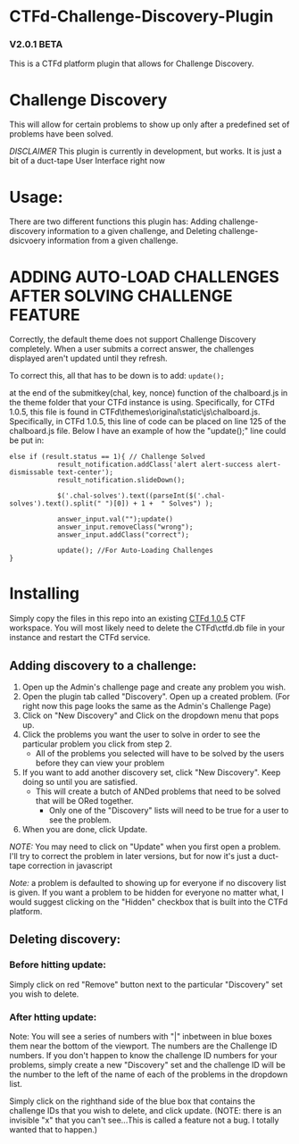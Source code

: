 # CTFd-Challenge-Discovery-Plugin
### V2.0.1 BETA
This is a CTFd platform plugin that allows for Challenge Discovery.

# Challenge Discovery
This will allow for certain problems to show up only after a predefined set of problems have been solved.

*DISCLAIMER* This plugin is currently in development, but works. It is just a bit of a duct-tape User Interface right now

# Usage:
There are two different functions this plugin has: Adding challenge-discovery information to a given challenge, and Deleting challenge-dsicvoery information from a given challenge.

# ADDING AUTO-LOAD CHALLENGES AFTER SOLVING CHALLENGE FEATURE
Correctly, the default theme does not support Challenge Discovery completely. When a user submits a correct answer, the challenges displayed aren't updated until they refresh.

To correct this, all that has to be down is to add:
`update();`

at the end of the submitkey(chal, key, nonce) function of the chalboard.js in the theme folder that your CTFd instance is using. Specifically, for CTFd 1.0.5, this file is found in CTFd\themes\original\static\js\chalboard.js. Specifically, in CTFd 1.0.5, this line of code can be placed on line 125 of the chalboard.js file. Below I have an example of how the "update();" line could be put in:


```
else if (result.status == 1){ // Challenge Solved
            result_notification.addClass('alert alert-success alert-dismissable text-center');
            result_notification.slideDown();

            $('.chal-solves').text((parseInt($('.chal-solves').text().split(" ")[0]) + 1 +  " Solves") );

            answer_input.val("");update()
            answer_input.removeClass("wrong");
            answer_input.addClass("correct");
            
            update(); //For Auto-Loading Challenges
}
```


# Installing
Simply copy the files in this repo into an existing [CTFd 1.0.5](https://github.com/CTFd/CTFd/releases/tag/1.0.5) CTF workspace. You will most likely need to delete the CTFd\ctfd.db file in your instance and restart the CTFd service.

## Adding discovery to a challenge:
1. Open up the Admin's challenge page and create any problem you wish.
1. Open the plugin tab called "Discovery". Open up a created problem. (For right now this page looks the same as the Admin's Challenge Page)
1. Click on "New Discovery" and Click on the dropdown menu that pops up.
1. Click the problems you want the user to solve in order to see the particular problem you click from step 2.
    * All of the problems you selected will have to be solved by the users before they can view your problem
1. If you want to add another discovery set, click "New Discovery". Keep doing so until you are satisfied.
    * This will create a butch of ANDed problems that need to be solved that will be ORed together.
        * Only one of the "Discovery" lists will need to be true for a user to see the problem.
1. When you are done, click Update.

*NOTE:* You may need to click on "Update" when you first open a problem. I'll try to correct the problem in later versions, but for now it's just a duct-tape correction in javascript

*Note:* a problem is defaulted to showing up for everyone if no discovery list is given. If you want a problem to be hidden for everyone no matter what, I would suggest clicking on the "Hidden" checkbox that is built into the CTFd platform.

## Deleting discovery:
### Before hitting update:
Simply click on red "Remove" button next to the particular "Discovery" set you wish to delete.

### After htting update:
Note: You will see a series of numbers with "|" inbetween in blue boxes them near the bottom of the viewport. The numbers are the Challenge ID numbers. If you don't happen to know the challenge ID numbers for your problems, simply create a new "Discovery" set and the challenge ID will be the number to the left of the name of each of the problems in the dropdown list.

Simply click on the righthand side of the blue box that contains the challenge IDs that you wish to delete, and click update. (NOTE: there is an invisible "x" that you can't see...This is called a feature not a bug. I totally wanted that to happen.)
